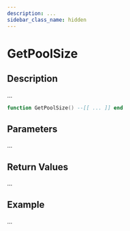 ```yaml
---
description: ...
sidebar_class_name: hidden
---
```


# GetPoolSize

## Description

...

```lua
function GetPoolSize() --[[ ... ]] end
```

## Parameters

...

## Return Values

...

## Example

...

